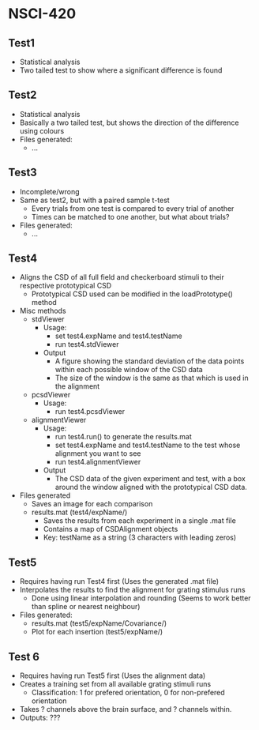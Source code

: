 # NSCI-420

## Test1

* Statistical analysis
* Two tailed test to show where a significant difference is found

## Test2

* Statistical analysis
* Basically a two tailed test, but shows the direction of the difference using colours
* Files generated:
	* ...

## Test3

* Incomplete/wrong
* Same as test2, but with a paired sample t-test
	* Every trials from one test is compared to every trial of another
	* Times can be matched to one another, but what about trials?
* Files generated:
	* ...

## Test4

* Aligns the CSD of all full field and checkerboard stimuli to their respective prototypical CSD
	* Prototypical CSD used can be modified in the loadPrototype() method
* Misc methods
	* stdViewer
		* Usage:
			* set test4.expName and test4.testName
			* run test4.stdViewer
		* Output
			* A figure showing the standard deviation of the data points within each possible window of the CSD data
			* The size of the window is the same as that which is used in the alignment
	* pcsdViewer
		* Usage:
			* run test4.pcsdViewer
	* alignmentViewer
		* Usage:
			* run test4.run() to generate the results.mat
			* set test4.expName and test4.testName to the test whose alignment you want to see
			* run test4.alignmentViewer
		* Output
			* The CSD data of the given experiment and test, with a box around the window aligned with the prototypical CSD data.
* Files generated
	* Saves an image for each comparison
	* results.mat (test4/expName/)
		* Saves the results from each experiment in a single .mat file
		* Contains a map of CSDAlignment objects
		* Key: testName as a string (3 characters with leading zeros)

## Test5

* Requires having run Test4 first (Uses the generated .mat file)
* Interpolates the results to find the alignment for grating stimulus runs
	* Done using linear interpolation and rounding (Seems to work better than spline or nearest neighbour)
* Files generated:
	* results.mat (test5/expName/Covariance/)
	* Plot for each insertion (test5/expName/)

## Test 6

* Requires having run Test5 first (Uses the alignment data)
* Creates a training set from all available grating stimuli runs
	* Classification: 1 for prefered orientation, 0 for non-prefered orientation
* Takes ? channels above the brain surface, and ? channels within.
* Outputs: ???
